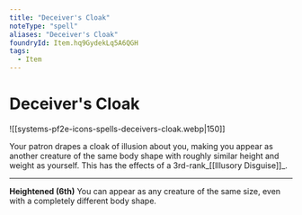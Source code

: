 ```yaml
---
title: "Deceiver's Cloak"
noteType: "spell"
aliases: "Deceiver's Cloak"
foundryId: Item.hq9GydekLq5A6QGH
tags:
  - Item
---
```


# Deceiver's Cloak
![[systems-pf2e-icons-spells-deceivers-cloak.webp|150]]

Your patron drapes a cloak of illusion about you, making you appear as another creature of the same body shape with roughly similar height and weight as yourself. This has the effects of a 3rd-rank_[[Illusory Disguise]]_.

* * *

**Heightened (6th)** You can appear as any creature of the same size, even with a completely different body shape.
